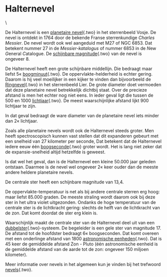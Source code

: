 # Halternevel

\

De Halternevel is een [planetaire nevel](planetaire_nevel.html){.two} in
het sterrenbeeld Vosje. De nevel is ontdekt in 1764 door de bekende
Franse sterrenkundige *Charles Messier*. De nevel wordt ook wel
aangeduid met M27 of NGC 6853. Dat betekent nummer 27 in de
*Messier-katalogus* of nummer 6853 in de *N*ew *G*eneral *C*atalogue. De
[schijnbare magnitude](magnitud.html){.two} van de nevel is ongeveer 8.

De Halternevel heeft een grote schijnbare middellijn. Die bedraagt maar
liefst 5« [boogminuut](hoeken.html){.two}. De oppervlakte-helderheid is
echter gering. Daarom is hij veel moeilijker in een kijker te vinden dan
bijvoorbeeld de [Ringnevel](ringnevel.html){.two} in het sterrenbeeld
Lier. De grote diameter doet vermoeden dat deze planetaire nevel
betrekkelijk dichtbij staat. Over de precieze afstand is men het echter
nog niet eens. In ieder geval ligt die tussen de 500 en 1000
[lichtjaar](lichtjaa.html){.two}. De meest waarschijnlijke afstand lijkt
900 lichtjaar te zijn.

In dat geval bedraagt de ware diameter van de planetaire nevel iets
minder dan 2« lichtjaar.

Zoals alle planetaire nevels wordt ook de Halternevel steeds groter. Men
heeft spectroscopisch kunnen vast stellen dat dit expanderen gebeurt met
een snelheid van 27 kilometer per seconde, Dat betekent dat de
Halternevel iedere eeuw één [boogseconde](hoeken.html){.two} groter
wordt. Het is lang niet zeker dat de expansie-snelheid altijd hetzelfde
is geweest.

Is dat wel het geval, dan is de Halternevel een kleine 50.000 jaar
geleden ontstaan. Daarmee is de nevel wel ongeveer 2« keer ouder dan de
meeste andere heldere planetaire nevels.

De centrale ster heeft een schijnbare magnitude van 13,4.

De oppervlakte-temperatuur is net als bij andere centrale sterren erg
hoog: maar liefst 85.000 graden. De meeste straling wordt daarom ook bij
deze ster in het ultra violet uitgezonden. Ondanks de hoge temperatuur
van de centrale ster is de lichtkracht gering: slechts de helft van de
lichtkracht van de zon. Dat komt doordat de ster erg klein is.

Waarschijnlijk maakt de centrale ster van de Halternevel deel uit van
een [dubbelster](dubbelst.html){.two}-systeem. De begeleider is een gele
ster van magnitude 17. De afstand tot de hoofdster bedraagt 6«
boogseconden. Dat komt overeen met een onderlinge afstand van 1800
[astronomische eenheden](astronom.html){.two}. Dat is 45 keer de
gemiddelde afstand Zon - Pluto (één astronomische eenheid is de
gemiddelde afstand van de aarde tot de zon: ongeveer 150 miljoen
kilometer).

Meer informatie over nevels in het algemeen kun je vinden bij het
trefwoord [nevels](nevels.html){.two}.

